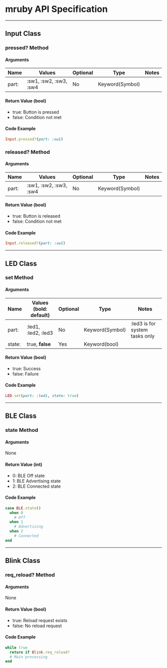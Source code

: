 # mruby API Specification

---

## Input Class

### pressed? Method

#### Arguments

| Name  | Values                 | Optional | Type            | Notes |
| ----- | ---------------------- | -------- | --------------- | ----- |
| part: | :sw1, :sw2, :sw3, :sw4 | No       | Keyword(Symbol) |       |

#### Return Value (bool)

- true: Button is pressed
- false: Condition not met

#### Code Example

```ruby
Input.pressed?(part: :sw1)
```

### released? Method

#### Arguments

| Name  | Values                 | Optional | Type            | Notes |
| ----- | ---------------------- | -------- | --------------- | ----- |
| part: | :sw1, :sw2, :sw3, :sw4 | No       | Keyword(Symbol) |       |

#### Return Value (bool)

- true: Button is released
- false: Condition not met

#### Code Example

```ruby
Input.released?(part: :sw1)
```

---

## LED Class

### set Method

#### Arguments

| Name   | Values (**bold**: default) | Optional | Type            | Notes                          |
| ------ | -------------------------- | -------- | --------------- | ------------------------------ |
| part:  | :led1, :led2, :led3        | No       | Keyword(Symbol) | :led3 is for system tasks only |
| state: | true, **false**            | Yes      | Keyword(bool)   |                                |

#### Return Value (bool)

- true: Success
- false: Failure

#### Code Example

```ruby
LED.set(part: :led1, state: true)
```

---

## BLE Class

### state Method

#### Arguments

None

#### Return Value (int)

- 0: BLE Off state
- 1: BLE Advertising state
- 2: BLE Connected state

#### Code Example

```ruby
case BLE.state()
  when 0
    # Off
  when 1
    # Advertising
  when 2
    # Connected
end
```

---

## Blink Class

### req_reload? Method

#### Arguments

None

#### Return Value (bool)

- true: Reload request exists
- false: No reload request

#### Code Example

```ruby
while true
  return if Blink.req_reload?
  # Main processing
end
```
